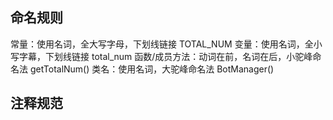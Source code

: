 ## 命名规则
常量：使用名词，全大写字母，下划线链接 TOTAL_NUM
变量：使用名词，全小写字幕，下划线链接 total_num
函数/成员方法：动词在前，名词在后，小驼峰命名法 getTotalNum()
类名：使用名词，大驼峰命名法 BotManager()
## 注释规范

